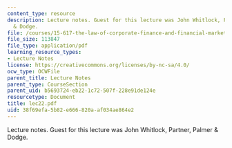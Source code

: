 ```yaml
---
content_type: resource
description: Lecture notes. Guest for this lecture was John Whitlock, Partner, Palmer
  & Dodge.
file: /courses/15-617-the-law-of-corporate-finance-and-financial-markets-spring-2004/38f69efa5b82e666820aaf034ae864e2_lec22.pdf
file_size: 113847
file_type: application/pdf
learning_resource_types:
- Lecture Notes
license: https://creativecommons.org/licenses/by-nc-sa/4.0/
ocw_type: OCWFile
parent_title: Lecture Notes
parent_type: CourseSection
parent_uid: b5693724-eb22-1c72-507f-228e91de124e
resourcetype: Document
title: lec22.pdf
uid: 38f69efa-5b82-e666-820a-af034ae864e2
---
```

Lecture notes. Guest for this lecture was John Whitlock, Partner, Palmer & Dodge.